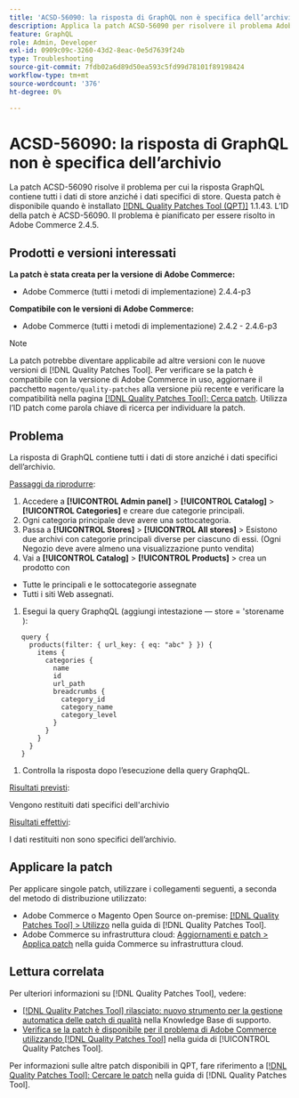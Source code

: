 ```yaml
---
title: 'ACSD-56090: la risposta di GraphQL non è specifica dell’archivio'
description: Applica la patch ACSD-56090 per risolvere il problema Adobe Commerce, in cui la risposta GraphQL contiene tutti i dati di store anziché i dati specifici dell’archivio.
feature: GraphQL
role: Admin, Developer
exl-id: 0909c09c-3260-43d2-8eac-0e5d7639f24b
type: Troubleshooting
source-git-commit: 7fdb02a6d89d50ea593c5fd99d78101f89198424
workflow-type: tm+mt
source-wordcount: '376'
ht-degree: 0%

---
```


# ACSD-56090: la risposta di GraphQL non è specifica dell’archivio

La patch ACSD-56090 risolve il problema per cui la risposta GraphQL contiene tutti i dati di store anziché i dati specifici di store. Questa patch è disponibile quando è installato [[!DNL Quality Patches Tool (QPT)]](https://experienceleague.adobe.com/en/docs/commerce-operations/tools/quality-patches-tool/quality-patches-tool-to-self-serve-quality-patches) 1.1.43. L’ID della patch è ACSD-56090. Il problema è pianificato per essere risolto in Adobe Commerce 2.4.5.

## Prodotti e versioni interessati

**La patch è stata creata per la versione di Adobe Commerce:**

* Adobe Commerce (tutti i metodi di implementazione) 2.4.4-p3

**Compatibile con le versioni di Adobe Commerce:**

* Adobe Commerce (tutti i metodi di implementazione) 2.4.2 - 2.4.6-p3

>[!NOTE]
>
>La patch potrebbe diventare applicabile ad altre versioni con le nuove versioni di [!DNL Quality Patches Tool]. Per verificare se la patch è compatibile con la versione di Adobe Commerce in uso, aggiornare il pacchetto `magento/quality-patches` alla versione più recente e verificare la compatibilità nella pagina [[!DNL Quality Patches Tool]: Cerca patch](https://experienceleague.adobe.com/tools/commerce-quality-patches/index.html). Utilizza l’ID patch come parola chiave di ricerca per individuare la patch.

## Problema

La risposta di GraphQL contiene tutti i dati di store anziché i dati specifici dell’archivio.

<u>Passaggi da riprodurre</u>:

1. Accedere a **[!UICONTROL Admin panel]** > **[!UICONTROL Catalog]** > **[!UICONTROL Categories]** e creare due categorie principali.
1. Ogni categoria principale deve avere una sottocategoria.
1. Passa a **[!UICONTROL Stores]** > **[!UICONTROL All stores]** > Esistono due archivi con categorie principali diverse per ciascuno di essi. (Ogni Negozio deve avere almeno una visualizzazione punto vendita)
1. Vai a **[!UICONTROL Catalog]** > **[!UICONTROL Products]** > crea un prodotto con

* Tutte le principali e le sottocategorie assegnate
* Tutti i siti Web assegnati.

1. Esegui la query GraphqQL (aggiungi intestazione — store = &#39;storename ):

```
   query {
     products(filter: { url_key: { eq: "abc" } }) {
       items {
         categories {
           name
           id
           url_path
           breadcrumbs {
             category_id
             category_name
             category_level
           }
         }
       }
     }
   }
```

1. Controlla la risposta dopo l’esecuzione della query GraphqQL.

<u>Risultati previsti</u>:

Vengono restituiti dati specifici dell&#39;archivio

<u>Risultati effettivi</u>:

I dati restituiti non sono specifici dell’archivio.

## Applicare la patch

Per applicare singole patch, utilizzare i collegamenti seguenti, a seconda del metodo di distribuzione utilizzato:

* Adobe Commerce o Magento Open Source on-premise: [[!DNL Quality Patches Tool] > Utilizzo](/help/tools/quality-patches-tool/usage.md) nella guida di [!DNL Quality Patches Tool].
* Adobe Commerce su infrastruttura cloud: [Aggiornamenti e patch > Applica patch](https://experienceleague.adobe.com/docs/commerce-cloud-service/user-guide/develop/upgrade/apply-patches.html) nella guida Commerce su infrastruttura cloud.

## Lettura correlata

Per ulteriori informazioni su [!DNL Quality Patches Tool], vedere:

* [[!DNL Quality Patches Tool] rilasciato: nuovo strumento per la gestione automatica delle patch di qualità](https://experienceleague.adobe.com/en/docs/commerce-operations/tools/quality-patches-tool/quality-patches-tool-to-self-serve-quality-patches) nella Knowledge Base di supporto.
* [Verifica se la patch è disponibile per il problema di Adobe Commerce utilizzando  [!DNL Quality Patches Tool]](/help/tools/quality-patches-tool/patches-available-in-qpt/check-patch-for-magento-issue-with-magento-quality-patches.md) nella guida di [!UICONTROL Quality Patches Tool].


Per informazioni sulle altre patch disponibili in QPT, fare riferimento a [[!DNL Quality Patches Tool]: Cercare le patch](https://experienceleague.adobe.com/tools/commerce-quality-patches/index.html) nella guida di [!DNL Quality Patches Tool].
